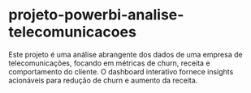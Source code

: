 # projeto-powerbi-analise-telecomunicacoes
Este projeto é uma análise abrangente dos dados de uma empresa de telecomunicações, focando em métricas de churn, receita e comportamento do cliente. O dashboard interativo fornece insights acionáveis para redução de churn e aumento da receita.
